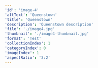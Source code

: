 ```yaml
---
'id': 'image-4'
'altText': 'Queenstown'
'title': 'Queenstown'
'description': 'Queenstown description'
'file': './image4.jpg'
'thumbnail': './image4-thumbnail.jpg'
'format': 'Test'
'collectionIndex': 1
'categoryIndex': 0
'imageIndex': 1
'aspectRatio': '3:2'
---
```

